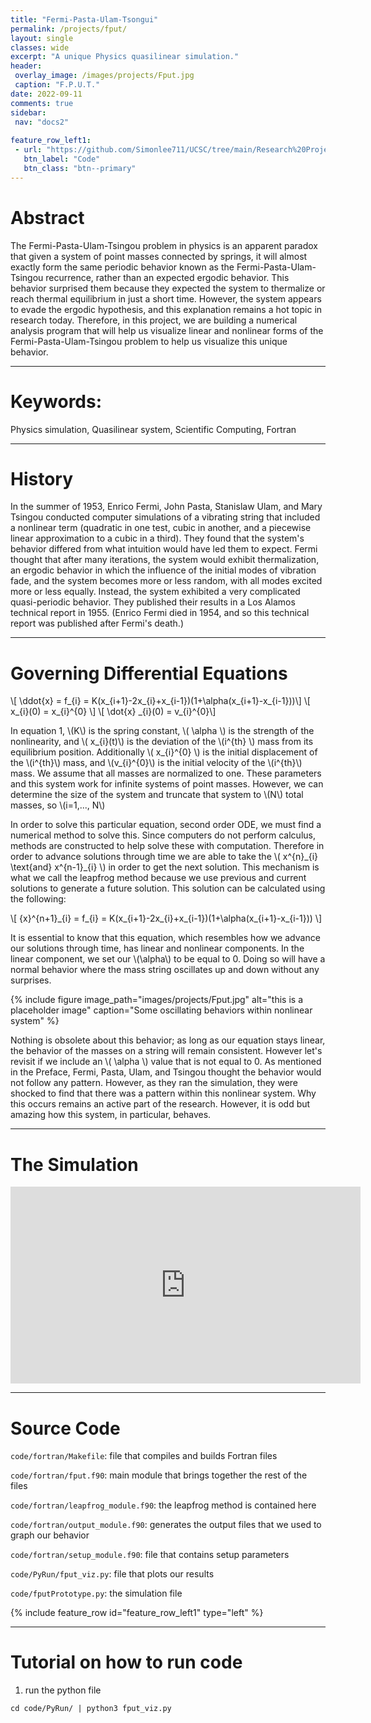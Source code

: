 ```yaml
---
title: "Fermi-Pasta-Ulam-Tsongui"
permalink: /projects/fput/
layout: single
classes: wide
excerpt: "A unique Physics quasilinear simulation."
header:
 overlay_image: /images/projects/Fput.jpg
 caption: "F.P.U.T."
date: 2022-09-11
comments: true
sidebar:
 nav: "docs2"
 
feature_row_left1:
 - url: "https://github.com/Simonlee711/UCSC/tree/main/Research%20Projects/Fermi-Pasta-Ulam-Tsongu"
   btn_label: "Code"
   btn_class: "btn--primary"
---
```

 
# Abstract
 
The Fermi-Pasta-Ulam-Tsingou problem in physics is an apparent paradox that given a system of point masses connected by springs, it will almost exactly form the same periodic behavior known as the Fermi-Pasta-Ulam-Tsingou recurrence, rather than an expected ergodic behavior. This behavior surprised them because they expected the system to thermalize or reach thermal equilibrium in just a short time. However, the system appears to evade the ergodic hypothesis, and this explanation remains a hot topic in research today. Therefore, in this project, we are building a numerical analysis program that will help us visualize linear and nonlinear forms of the Fermi-Pasta-Ulam-Tsingou problem to help us visualize this unique behavior.
 
---
 
# Keywords:
 
Physics simulation, Quasilinear system, Scientific Computing, Fortran
 
---
 
# History
 
In the summer of 1953, Enrico Fermi, John Pasta, Stanislaw Ulam, and Mary Tsingou conducted computer simulations of a vibrating string that included a nonlinear term (quadratic in one test, cubic in another, and a piecewise linear approximation to a cubic in a third). They found that the system's behavior differed from what intuition would have led them to expect. Fermi thought that after many iterations, the system would exhibit thermalization, an ergodic behavior in which the influence of the initial modes of vibration fade, and the system becomes more or less random, with all modes excited more or less equally. Instead, the system exhibited a very complicated quasi-periodic behavior. They published their results in a Los Alamos technical report in 1955. (Enrico Fermi died in 1954, and so this technical report was published after Fermi's death.)
 
---
 
# Governing Differential Equations
 
\\[ \ddot{x} = f_{i} = K(x_{i+1}-2x_{i}+x_{i-1})(1+\alpha(x_{i+1}-x_{i-1}))\\]
\\[ x_{i}(0) = x_{i}^{0} \\]
\\[ \dot{x} \_{i}(0) = v_{i}^{0}\\]
 
In equation 1, \\(K\\) is the spring constant, \\( \alpha \\) is the strength of the nonlinearity, and \\( x_{i}(t)\\) is the deviation of the \\(i^{th} \\) mass from its equilibrium position. Additionally \\( x_{i}^{0} \\) is the initial displacement of the \\(i^{th}\\) mass, and \\(v_{i}^{0}\\) is the initial velocity of the \\(i^{th}\\) mass. We assume that all masses are normalized to one. These parameters and this system work for infinite systems of point masses. However, we can determine the size of the system and truncate that system to \\(N\\) total masses, so \\(i=1,..., N\\)
 
In order to solve this particular equation, second order ODE, we must find a numerical method to solve this. Since computers do not perform calculus, methods are constructed to help solve these with computation. Therefore in order to advance solutions through time we are able to take the \\( x^{n}\_{i}  \text{and} x^{n-1}_{i} \\) in order to get the next solution. This mechanism is what we call the leapfrog method because we use previous and current solutions to generate a future solution. This solution can be calculated using the following: 
 
\\[ {x}^{n+1}\_{i} = f_{i} = K(x_{i+1}-2x_{i}+x_{i-1})(1+\alpha(x_{i+1}-x_{i-1})) \\]
 
It is essential to know that this equation, which resembles how we advance our solutions through time, has linear and nonlinear components. In the linear component, we set our \\(\alpha\\) to be equal to 0. Doing so will have a normal behavior where the mass string oscillates up and down without any surprises.
 
{% include figure image_path="images/projects/Fput.jpg" alt="this is a placeholder image" caption="Some oscillating behaviors within nonlinear system" %}
 
Nothing is obsolete about this behavior; as long as our equation stays linear, the behavior of the masses on a string will remain consistent. However let's revisit if we include an \\( \alpha \\) value that is not equal to 0. As mentioned in the Preface, Fermi, Pasta, Ulam, and Tsingou thought the behavior would not follow any pattern. However, as they ran the simulation, they were shocked to find that there was a pattern within this nonlinear system. Why this occurs remains an active part of the research. However, it is odd but amazing how this system, in particular, behaves.
 
---
 
# The Simulation
<iframe width="560" height="315" src="https://www.youtube.com/embed/XB2yuHfzlXE" title="YouTube video player" frameborder="0" allow="accelerometer; autoplay; clipboard-write; encrypted-media; gyroscope; picture-in-picture" allowfullscreen></iframe>
 
---
 
# Source Code
 
```code/fortran/Makefile```: file that compiles and builds Fortran files
 
```code/fortran/fput.f90```: main module that brings together the rest of the files
 
```code/fortran/leapfrog_module.f90```: the leapfrog method is contained here
 
```code/fortran/output_module.f90```: generates the output files that we used to graph our behavior
 
```code/fortran/setup_module.f90```: file that contains setup parameters
 
```code/PyRun/fput_viz.py```: file that plots our results
 
```code/fputPrototype.py```: the simulation file
 
{% include feature_row id="feature_row_left1" type="left" %}
 
 
---
 
# Tutorial on how to run code
 
1. run the python file
 
```cd code/PyRun/ | python3 fput_viz.py```
 
 
 
 


